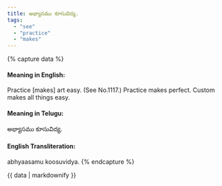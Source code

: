 ```yaml
---
title: అభ్యాసము కూసువిద్య.
tags:
  - "see"
  - "practice"
  - "makes"
---
```


{% capture data %}
#### Meaning in English:
Practice [makes] art easy.
(See No.1117.)
Practice makes perfect.
Custom makes all things easy.

#### Meaning in Telugu:
అభ్యాసము కూసువిద్య.

#### English Transliteration:
abhyaasamu koosuvidya.
{% endcapture %}

{{ data | markdownify }}

